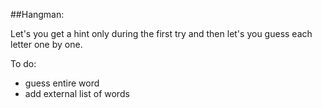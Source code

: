 ##Hangman:

Let's you get a hint only during the first try and then let's you guess each letter one by one.

To do:
- guess entire word
- add external list of words
